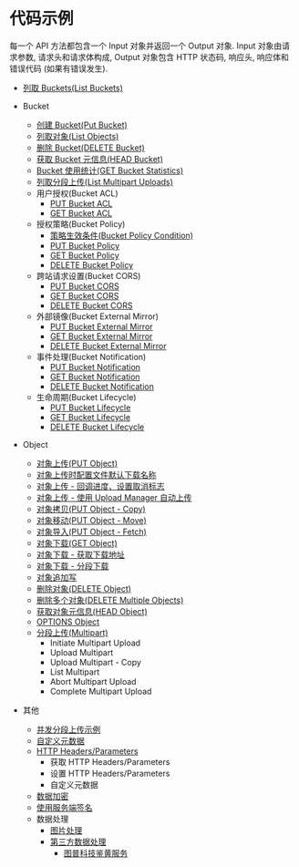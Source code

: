 # 代码示例

每一个 API 方法都包含一个 Input 对象并返回一个 Output 对象.
Input 对象由请求参数, 请求头和请求体构成, Output 对象包含 HTTP 状态码, 响应头, 响应体和错误代码 (如果有错误发生).

- [列取 Buckets(List Buckets)](./example/list_buckets_zh-CN.md)
- Bucket

  - [创建 Bucket(Put Bucket)](./example/create_bucket_zh-CN.md)
  - [列取对象(List Objects)](./example/list_objects_zh-CN.md)
  - [删除 Bucket(DELETE Bucket)](./example/delete_bucket_zh-CN.md)
  - [获取 Bucket 元信息(HEAD Bucket)](./example/head_bucket_zh-CN.md)
  - [Bucket 使用统计(GET Bucket Statistics)](./example/get_bucket_statistics_zh-CN.md)
  - [列取分段上传(List Multipart Uploads)](./example/list_multipart_uploads_zh-CN.md)
  - 用户授权(Bucket ACL)
    - [PUT Bucket ACL](./example/put_ACL_zh-CN.md)
    - [GET Bucket ACL](./example/get_bucket_acl_zh-CN.md)
  - 授权策略(Bucket Policy)
    - [策略生效条件(Bucket Policy Condition)](https://docs.qingcloud.com/qingstor/api/bucket/policy/policy_condition.html)
    - [PUT Bucket Policy](./example/put_bucket_policy_zh-CN.md)
    - [GET Bucket Policy](./example/get_bucket_policy_zh-CN.md)
    - [DELETE Bucket Policy](./example/delete_bucket_policy_zh-CN.md)
  - 跨站请求设置(Bucket CORS)
    - [PUT Bucket CORS](./example/put_bucket_cors_zh-CN.md)
    - [GET Bucket CORS](./example/get_bucket_cors_zh-CN.md)
    - [DELETE Bucket CORS](./example/delete_bucket_cors_zh-CN.md)
  - 外部镜像(Bucket External Mirror)
    - [PUT Bucket External Mirror](./example/put_bucket_external_mirror_zh-CN.md)
    - [GET Bucket External Mirror](./example/get_bucket_external_mirror_zh-CN.md)
    - [DELETE Bucket External Mirror](./example/delete_bucket_external_mirror_zh-CN.md)
  - 事件处理(Bucket Notification)
    - [PUT Bucket Notification](./example/put_bucket_notification_zh-CN.md)
    - [GET Bucket Notification](./example/get_bucket_notification_zh-CN.md)
    - [DELETE Bucket Notification](./example/delete_bucket_notification_zh-CN.md)
  - 生命周期(Bucket Lifecycle)
    - [PUT Bucket Lifecycle](./example/put_bucket_lifecycle_zh-CN.md)
    - [GET Bucket Lifecycle](./example/get_bucket_lifecycle_zh-CN.md)
    - [DELETE Bucket Lifecycle](./example/delete_bucket_lifecycle_zh-CN.md)

- Object

  - [对象上传(PUT Object)](./example/put_object_zh-CN.md)
  - [对象上传时配置文件默认下载名称](./example/put_object_and_set_default_download_name_zh-CN.md)
  - [对象上传 - 回调进度、设置取消标志](./example/upload_progress_cancellation_zh-CN.md)
  - [对象上传 - 使用 Upload Manager 自动上传](./example/auto_upload_zh-CN.md)
  - [对象拷贝(PUT Object - Copy)](./example/copy_object_zh-CN.md)
  - [对象移动(PUT Object - Move)](./example/move_object_zh-CN.md)
  - [对象导入(PUT Object - Fetch)](./example/put_object_fetch_zh-CN.md)
  - [对象下载(GET Object)](./example/get_object_zh-CN.md)
  - [对象下载 - 获取下载地址](./example/get_object_url_zh-CN.md)
  - [对象下载 - 分段下载](example/get_object_by_segment_zh-CN.md)
  - [对象追加写](./example/append_object_zh-CN.md)
  - [删除对象(DELETE Object)](./example/delete_object_zh-CN.md)
  - [删除多个对象(DELETE Multiple Objects)](./example/delete_mulitple_objects_zh-CN.md)
  - [获取对象元信息(HEAD Object)](example/head_object_zh-CN.md)
  - [OPTIONS Object](./example/options_object_zh-CN.md)
  - [分段上传(Multipart)](./example/multipart_upload_zh-CN.md)
    - Initiate Multipart Upload
    - Upload Multipart
    - Upload Multipart - Copy
    - List Multipart
    - Abort Multipart Upload
    - Complete Multipart Upload

- 其他
  - [并发分段上传示例](./example/concurrent_multi_upload.md)
  - [自定义元数据](./example/custom_metadata_zh-CN.md)
  - [HTTP Headers/Parameters](./example/get_set_http_headers_zh-CN.md)
    - 获取 HTTP Headers/Parameters
    - 设置 HTTP Headers/Parameters
    - 自定义元数据
  - [数据加密](./example/encryption_zh-CN.md)
  - [使用服务端签名](./example/sign_with_server_zh-CN.md)
  - 数据处理
    - [图片处理](./example/image_process_zh-CN.md)
    - [第三方数据处理](https://docs.qingcloud.com/qingstor/data_process/third_party/)
      - [图普科技鉴黄服务](https://docs.qingcloud.com/qingstor/data_process/third_party/tupu_porn.html)
